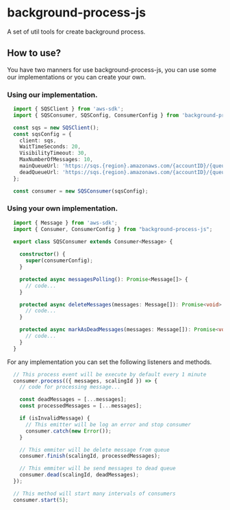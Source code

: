 # background-process-js
A set of util tools for create background process.

## How to use?

You have two manners for use background-process-js, you can use some our implementations or you can create your own.

### Using our implementation.

```ts
  import { SQSClient } from 'aws-sdk';
  import { SQSConsumer, SQSConfig, ConsumerConfig } from 'background-process-js';

  const sqs = new SQSClient();
  const sqsConfig = {
    client: sqs,
    WaitTimeSeconds: 20,
    VisibilityTimeout: 30,
    MaxNumberOfMessages: 10,
    mainQueueUrl: 'https://sqs.{region}.amazonaws.com/{accountID}/{queueName}'
    deadQueueUrl: 'https://sqs.{region}.amazonaws.com/{accountID}/{queueName}'
  };

  const consumer = new SQSConsumer(sqsConfig);
```

### Using your own implementation.

```ts
  import { Message } from 'aws-sdk';
  import { Consumer, ConsumerConfig } from "background-process-js";

  export class SQSConsumer extends Consumer<Message> {
    
    constructor() {
      super(consumerConfig);
    }

    protected async messagesPolling(): Promise<Message[]> {
      // code...
    }

    protected async deleteMessages(messages: Message[]): Promise<void> {
      // code...
    }

    protected async markAsDeadMessages(messages: Message[]): Promise<void> {
      // code...
    }
  }
```

For any implementation you can set the following listeners and methods.
```ts
  // This process event will be execute by default every 1 minute 
  consumer.process(({ messages, scalingId }) => {
    // code for processing message...

    const deadMessages = [...messages];
    const processedMessages = [...messages];

    if (isInvalidMessage) {
      // This emitter will be log an error and stop consumer
      consumer.catch(new Error());
    }

    // This emmiter will be delete message from queue
    consumer.finish(scalingId, processedMessages);

    // This emmiter will be send messages to dead queue
    consumer.dead(scalingId, deadMessages);
  });

  // This method will start many intervals of consumers
  consumer.start(5);
```